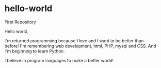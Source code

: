 # hello-world
First Repository

Hello world,

I'm returned programming because I love and I want to be better than before!
I'm remembering web development, html, PHP, mysql and CSS.
And I'm beginning to learn Python.

I believe in program languages to make a better world!
